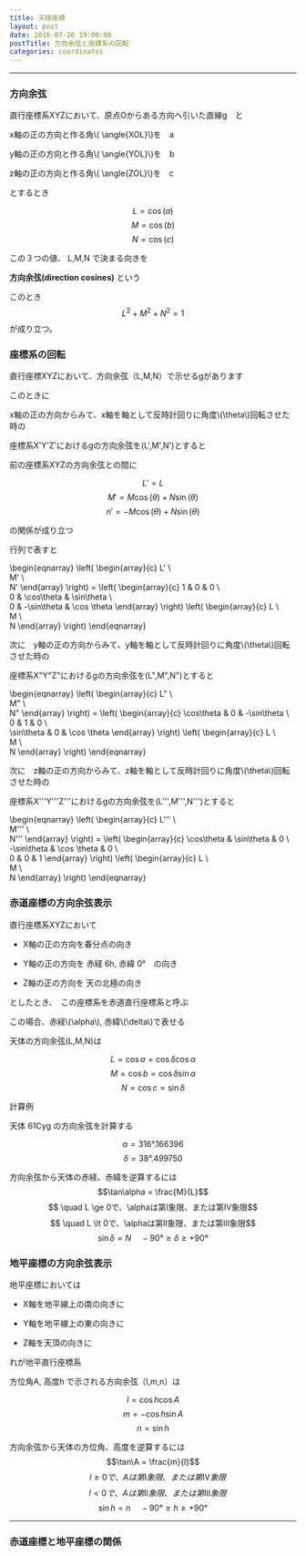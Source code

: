 ```yaml
---
title: 天球座標
layout: post
date: 2016-07-20 19:00:00
postTitle: 方向余弦と座標系の回転
categories: coordinates
---
```


-------

### 方向余弦

<div id="canvas1"></div>

直行座標系XYZにおいて、原点Oからある方向へ引いた直線g　と

x軸の正の方向と作る角\\( \angle{XOL}\\)を　a

y軸の正の方向と作る角\\( \angle{YOL}\\)を　b

z軸の正の方向と作る角\\( \angle{ZOL}\\)を　c 

とするとき

$$L= \cos(a) $$
$$M= \cos(b)$$
$$N= \cos(c)$$

この３つの値、 L,M,N で決まる向きを

__方向余弦(direction cosines)__ という

このとき
$$L^2+M^2+N^2 = 1$$
が成り立つ。

### 座標系の回転

直行座標XYZにおいて、方向余弦（L,M,N）で示せるgがあります

このときに　

x軸の正の方向からみて、x軸を軸として反時計回りに角度\\(\theta\\)回転させた時の

座標系X'Y'Z'におけるgの方向余弦を(L',M',N')とすると

前の座標系XYZの方向余弦との間に

$$L'=L$$
$$M'=M\cos(\theta) + N\sin(\theta)$$
$$n'=-M\cos(\theta) + N\sin(\theta)$$

の関係が成り立つ

行列で表すと

\begin{eqnarray}
   \left(
     \begin{array}{c}
       L' \\\
       M' \\\
       N'
     \end{array}
   \right)
 = \left(
     \begin{array}{c}
       1 & 0 & 0 \\\
       0 & \cos\theta & \sin\theta \\\
       0 & -\sin\theta & \cos \theta
     \end{array}
   \right)
   \left(
     \begin{array}{c}
       L \\\
       M \\\
       N
     \end{array}
   \right)
\end{eqnarray}

次に　y軸の正の方向からみて、y軸を軸として反時計回りに角度\\(\theta\\)回転させた時の

座標系X"Y"Z"におけるgの方向余弦を(L",M",N")とすると

\begin{eqnarray}
   \left(
     \begin{array}{c}
       L" \\\
       M" \\\
       N"
     \end{array}
   \right)
 = \left(
     \begin{array}{c} 
       \cos\theta & 0 & -\sin\theta \\\
       0 & 1 & 0 \\\
       \sin\theta & 0 & \cos \theta
     \end{array}
   \right)
   \left(
     \begin{array}{c}
       L \\\
       M \\\
       N
     \end{array}
   \right)
\end{eqnarray}

次に　z軸の正の方向からみて、z軸を軸として反時計回りに角度\\(\theta\\)回転させた時の

座標系X'''Y'''Z'''におけるgの方向余弦を(L''',M''',N''')とすると

\begin{eqnarray}
   \left(
     \begin{array}{c}
       L''' \\\
       M''' \\\
       N'''
     \end{array}
   \right)
 = \left(
     \begin{array}{c} 
       \cos\theta &  \sin\theta & 0 \\\
       -\sin\theta &  \cos \theta & 0 \\\
       0 & 0 & 1 
     \end{array}
   \right)
   \left(
     \begin{array}{c}
       L \\\
       M \\\
       N
     \end{array}
   \right)
\end{eqnarray}

### 赤道座標の方向余弦表示

<div id="canvas2"></div>

直行座標系XYZにおいて

+ X軸の正の方向を春分点の向き

+ Y軸の正の方向を 赤経 6h, 赤緯 0°　の向き

+ Z軸の正の方向を 天の北極の向き

としたとき、　この座標系を赤道直行座標系と呼ぶ

この場合、赤経\\(\alpha\\), 赤緯\\(\delta\\)で表せる

天体の方向余弦(L,M,N)は

$$L=\cos{a}=\cos \delta \cos \alpha$$
$$M=\cos{b}=\cos \delta \sin \alpha$$
$$N=\cos{c}=\sin \delta $$

<label class="label label-info">計算例</label>

天体 61Cyg の方向余弦を計算する

$$\alpha=316°.166396$$
$$\delta=38°.499750$$

<div id="L"></div>
<div id="M"></div>
<div id="N"></div>

方向余弦から天体の赤経、赤緯を逆算するには
$$\tan\alpha = \frac{M}{L}$$
$$ \quad L \ge 0で、\alphaは第Ⅰ象限、または第Ⅳ象限$$
$$ \quad L \lt 0で、\alphaは第Ⅱ象限、または第Ⅲ象限$$
$$\sin \delta=N \quad -90°　\ge \delta \ge +90°　$$

### 地平座標の方向余弦表示

<div id="canvas3"></div>

地平座標においては

+ X軸を地平線上の南の向きに

+ Y軸を地平線上の東の向きに

+ Z軸を天頂の向きに

れが地平直行座標系

方位角A, 高度h で示される方向余弦（l,m,n）は

$$l = \cos h \cos A$$
$$m = -\cos h \sin A$$
$$n = \sin h$$

方向余弦から天体の方位角、高度を逆算するには
$$\tan\A = \frac{m}{l}$$
$$ \quad l \ge 0で、Aは第Ⅰ象限、または第Ⅳ象限$$
$$ \quad l \lt 0で、Aは第Ⅱ象限、または第Ⅲ象限$$
$$\sin h=n \quad -90°　\ge h \ge +90°　$$

-----

### 赤道座標と地平座標の関係

<div id="canvas4"></div>





<script src="//code.jquery.com/jquery-1.11.3.js"></script>
<script src="{{site.url}}/js/three.js"></script>
<script src="{{site.url}}/js/celestial-calc.js"></script>
<script src="https://dl.dropboxusercontent.com/u/3587259/Code/Threejs/OrbitControls.js"></script>
<script type="text/javascript" src="http://cdn.mathjax.org/mathjax/latest/MathJax.js?config=TeX-AMS-MML_SVG"></script>
<script src="https://cdn.rawgit.com/google/code-prettify/master/loader/run_prettify.js?skin=sons-of-obsidian"></script>
<script type="text/javascript">
var $window = $(window)
  // make code pretty
  $('pre').addClass('prettyprint');
  $('pre').css({"background":"#111",
                 "font-size":"1.05em",
                    "border":"0px"}
                );
  $('code').css({"font-size":"1.05em","color":"#f00"});
  $('canvas').css({"background":"#fff"});

var height = 500,
    width  = 700;
var pi2 = Math.PI * 2;
var pi = Math.PI;
var aDegree = Math.PI / 180;
var decStep = Math.PI / 18;

function Point(x,y,z){
  this.x = x;
  this.y = y;
  this.z = z;
};
  // variables
  var sphereRadius = 200,
      earthRadius = 4;

  // point material
  var pointMaterial = new THREE.MeshLambertMaterial( {
    color: 0xffffff
  } );

  // oxyz座標
  var xyz = [];
  xyz.push(new Point(0,0,0));
  xyz.push(new Point(sphereRadius,0,0));
  xyz.push(new Point(0,sphereRadius,0));
  xyz.push(new Point(0,0,sphereRadius));

  // 東西南北
  var news = [];
  news.push(new Point(sphereRadius,0,0));
  news.push(new Point(0,sphereRadius,0));
  news.push(new Point(-sphereRadius,0,0));
  news.push(new Point(0,-sphereRadius,0));

// 
var proc1 = function(){

  // シーン追加
  var scene = new THREE.Scene();
    // カメラを追加
  var camera = new THREE.OrthographicCamera(  width / - 2, width / 2, height / 2, height / - 2, 1, 10000 );
  camera.position.y = -1000;

  // ライト追加
  var ambLight = new THREE.AmbientLight(0xffff00, 1.0);
  scene.add(ambLight);



  // point material
  var pointMaterial = new THREE.MeshLambertMaterial( {
    color: 0xffffff
  } );

  
  // renderer 追加
  var renderer = new THREE.WebGLRenderer();
  renderer.setSize( width, height );
  document.getElementById("canvas1").appendChild( renderer.domElement );
  // control追加
  controls = new THREE.OrbitControls(camera, renderer.domElement);
  
  // オブジェクト追加
  var group = new THREE.Group();
  
  // Celestial Sphere
  var sphereGeo = new THREE.SphereGeometry( sphereRadius, 32, 32 );
  var sphereMat = new THREE.MeshLambertMaterial( {
    color: 0xffff00,
    transparent: true,
    opacity: 0.3
  } );
  // celestial sphere
  var sphere = new THREE.Mesh( sphereGeo, sphereMat );
  group.add( sphere );

  // 座標xyz  
  var points = [];
  for (var i = 0; i < xyz.length; i++) {

    points[i] = new THREE.SphereGeometry( 4, 32, 32 );
    var x = xyz[i].x;
    var y = xyz[i].y;
    var z = xyz[i].z;
 
    var pointMesh = new THREE.Mesh( points[i], pointMaterial );
    pointMesh.position.set(x, y, z) ; 
    group.add(pointMesh);

  };

  // 天体点
  var gamma = new THREE.SphereGeometry( 4, 32, 32 );
  var pointMesh = new THREE.Mesh( gamma, pointMaterial );

  var alpha = aDegree * 30;
  var delta = aDegree * 45;

  var x = sphereRadius;
  var y = 0;
  var z = 0;

  // z軸の周りを反時計回りで回す
  var x1 = x*Math.cos(delta) + y*Math.sin(delta);
  var y1 = x*Math.sin(delta) + y*Math.cos(delta);  
  var z1 = 0;

  // y軸の周りを反時計回りで回す
  var x2 = x1*Math.cos(alpha) + z1*Math.sin(alpha);
  var y2 = y1;  
  var z2 = x1*Math.sin(alpha) + z1*Math.cos(alpha);

  pointMesh.position.set(x2, y2, z2);
  
  group.add(pointMesh);

  // ********* 天の赤道 ***********
  material = new THREE.MeshLambertMaterial( {
    color: 0xffffff
  } );

  var horison = new THREE.Geometry();
    
  var theta = 0;
  var r = sphereRadius * Math.cos(theta);
  var y = sphereRadius * Math.sin(theta); 

  for (var j=0; j<=pi2; j+=aDegree){
      var x = r*Math.cos(j);
      var z = r*Math.sin(j);

      horison.vertices.push(
        new THREE.Vector3( x, y, z )
      );
  };
  var horisonLine = new THREE.Line( horison, material );
  group.add( horisonLine );

  // ********* 天体線 ***********
  material = new THREE.MeshLambertMaterial( {
    color: 0xffffff
  } );

  var body = new THREE.Geometry();
    
  var alpha = aDegree * 30;
  var x = sphereRadius;
  var y = 0;
  var z = 0;

  for (var delta=0; delta<=pi2/4; delta+=aDegree){
      // z軸の周りを反時計回りで回す
      var x1 = x*Math.cos(delta) + y*Math.sin(delta);
      var y1 = x*Math.sin(delta) + y*Math.cos(delta);  
      var z1 = 0;

      // y軸の周りを反時計回りで回す
      var x3 = x1*Math.cos(alpha) + z1*Math.sin(alpha);
      var y3 = y1;  
      var z3 = x1*Math.sin(alpha) + z1*Math.cos(alpha);

      body.vertices.push(
        new THREE.Vector3( x3, y3, z3 )
      );
  };
  var bodyLine = new THREE.Line( body, material );
  group.add( bodyLine );

  // XYZ線
  var lines = [];
  material = new THREE.MeshLambertMaterial( {
      color: 0xffffff
  } );

  for (var i = 0; i < xyz.length; i++) {
    
    lines[i] = new THREE.Geometry();
    var x = 1.3*xyz[i].x;
    var y = 1.3*xyz[i].y;
    var z = 1.3*xyz[i].z;
    lines[i].vertices.push(new THREE.Vector3( 0, 0, 0 ));
    lines[i].vertices.push(new THREE.Vector3( x, y, z ));
    var line = new THREE.Line( lines[i], material );
    group.add( line );

  };
 
  // g線
  var gLine = new THREE.Geometry();
    var x = 1.5*x2;
    var y = 1.5*y2;
    var z = 1.5*z2;
    gLine.vertices.push(new THREE.Vector3( 0, 0, 0 ));
    gLine.vertices.push(new THREE.Vector3( x, y, z ));
    var line = new THREE.Line( gLine, material );
  group.add( line );

  // 文字
  var loader = new THREE.FontLoader();
  var font;
  loader.load( '{{site.url}}/fonts/helvetiker_regular.typeface.json',   
    function ( response ) {
      font = response;
      
      material = new THREE.MeshPhongMaterial( { color: 0xffffff } );
      // direction
      for (var i = 0; i < xyz.length; i++) {
        
        var text = (i==0)?"O":(i==1)?"Y":(i==2)?"Z":"X";
        var textGeo = new THREE.TextGeometry( text, {
          font: font,
          size: 15,
          height: 5
        });    
        var textMesh1 = new THREE.Mesh( textGeo, material );

        textMesh1.position.x = 1.1*xyz[i].x; 
        textMesh1.position.y = 1.1*xyz[i].y;
        textMesh1.position.z = 1.1*xyz[i].z;
 
        //textMesh1.rotation.y = (i-1) * pi2 / 4 ;
        group.add(textMesh1);
      };

     
     //原点
     var text = "O";
     var textGeo = new THREE.TextGeometry( text, {
          font: font,
          size: 15,
          height: 5
      }); 
      var textMesh4 = new THREE.Mesh( textGeo, material );   

      textMesh4.position.set(0,0,0); 
 
      textMesh4.rotation.y =  pi2/3 - pi2/4;
      group.add(textMesh4);

    
     //天体
     var text = "R(L,M,N)";
     var textGeo = new THREE.TextGeometry( text, {
          font: font,
          size: 15,
          height: 5
      }); 
      var textMesh5 = new THREE.Mesh( textGeo, material );   

      textMesh5.position.set(x2+15,y2+15,z2); 
 
      textMesh5.rotation.y =  aDegree*35;
      group.add(textMesh5);

     //g線
     var text = "g";
     var textGeo = new THREE.TextGeometry( text, {
          font: font,
          size: 15,
          height: 5
      }); 
      var textMesh5 = new THREE.Mesh( textGeo, material );   

      textMesh5.position.set(1.5*x2+15,1.5*y2+15,1.5*z2); 
 
      textMesh5.rotation.y =  aDegree*35;
      group.add(textMesh5);
        
  });

  group.rotation.x = aDegree*110;
  group.rotation.y = -aDegree*45;
  
  scene.add( group );
  
  function render() {
    requestAnimationFrame( render );

    renderer.render( scene, camera );

    controls.update();
  }

  render();
} 

var proc2 = function(){
  // シーン追加
  var scene = new THREE.Scene();
  // カメラを追加
  var camera = new THREE.OrthographicCamera(  width / - 2, width / 2, height / 2, height / - 2, 1, 10000 );
  camera.position.y = -1000;

  // ライト追加
  var ambLight = new THREE.AmbientLight(0xffff00, 1.0);
  scene.add(ambLight);

   // renderer 追加
  var renderer = new THREE.WebGLRenderer();
  renderer.setSize( width, height );
  document.getElementById("canvas2").appendChild( renderer.domElement );
  // control追加
  controls = new THREE.OrbitControls(camera, renderer.domElement);
  
  // グループ追加
  var group = new THREE.Group();
 
   // ** Celestial Sphere ******
  var sphereGeo = new THREE.SphereGeometry( sphereRadius, 32, 32 );
  var sphereMat = new THREE.MeshLambertMaterial( {
    color: 0xffff00,
    transparent: true,
    opacity: 0.3
  } );
  // celestial sphere
  var sphere = new THREE.Mesh( sphereGeo, sphereMat );
  group.add( sphere );

  /* *** Lines  ***** */

  // ********* 天の赤道 ***********
  material = new THREE.MeshLambertMaterial( {
    color: 0xff0000
  } );

  var horison = new THREE.Geometry();
    
  var theta = 0;
  var r = sphereRadius * Math.cos(theta);
  var z = sphereRadius * Math.sin(theta); 

  for (var j=0; j<=pi2; j+=aDegree){
      var x = r*Math.cos(j);
      var y = r*Math.sin(j);

      horison.vertices.push(
        new THREE.Vector3( x, y, z )
      );
  };
  var horisonLine = new THREE.Line( horison, material );
  group.add( horisonLine );
 
  // ********* 赤経角度線 ***********
  material = new THREE.MeshLambertMaterial( {
    color: 0x00ff00
  } );

  var horison = new THREE.Geometry();
    
  var theta = 0;
  var r = ( sphereRadius + 50) * Math.cos(theta);
  var z = ( sphereRadius + 50) * Math.sin(theta); 

  for (var j=0; j<=aDegree*60; j+=aDegree){
      var x = r*Math.cos(j);
      var y = r*Math.sin(j);

      horison.vertices.push(
        new THREE.Vector3( x, y, z )
      );
  };
  var horisonLine = new THREE.Line( horison, material );
  group.add( horisonLine );
 
  // XYZ線 **************
  var lines = [];
  material = new THREE.MeshLambertMaterial( {
      color: 0xffffff
  } );

  for (var i = 1; i < xyz.length; i++) {
    
    lines[i] = new THREE.Geometry();
    var x = 1.3*xyz[i].x;
    var y = 1.3*xyz[i].y;
    var z = 1.3*xyz[i].z;
    lines[i].vertices.push(new THREE.Vector3( 0, 0, 0 ));
    lines[i].vertices.push(new THREE.Vector3( x, y, z ));
    var line = new THREE.Line( lines[i], material );
    group.add( line );

  };
  
  // ********* 天体線 ***********
  material = new THREE.MeshLambertMaterial( {
    color: 0xffffff
  } );

  var body = new THREE.Geometry();
    
  var alpha = aDegree * 30;
  var x = 0;
  var y = sphereRadius;
  var z = 0;

  for (var delta=0; delta<=pi2/4; delta+=aDegree){
      // x軸の周りを反時計回りで回す
      var x1 = 0;
      var y1 = y*Math.cos(delta) + z*Math.sin(delta);
      var z1 = y*Math.sin(delta) + z*Math.cos(delta);  

      // z軸の周りを反時計回りで回す
      var x3 = x1*Math.cos(alpha) + y1*Math.sin(alpha);
      var y3 = x1*Math.sin(alpha) + y1*Math.cos(alpha);
      var z3 = z1;  

      body.vertices.push(
        new THREE.Vector3( x3, y3, z3 )
      );
  };
  
  var bodyLine = new THREE.Line( body, material );
  group.add( bodyLine );

  // 赤緯デルタ角度線
  deltaMat = new THREE.MeshLambertMaterial( {
    color: 0x00ff00
  } );
  var deltaLine = new THREE.Geometry();
    
  var alpha = aDegree * 30;
  var x = 0;
  var y = sphereRadius + 50;
  var z = 0;

  for (var delta=0; delta<=aDegree*45; delta+=aDegree){
      // x軸の周りを反時計回りで回す
      var x1 = 0;
      var y1 = y*Math.cos(delta) + z*Math.sin(delta);
      var z1 = y*Math.sin(delta) + z*Math.cos(delta);  

      // z軸の周りを反時計回りで回す
      var x3 = x1*Math.cos(alpha) + y1*Math.sin(alpha);
      var y3 = x1*Math.sin(alpha) + y1*Math.cos(alpha);
      var z3 = z1;  

      deltaLine.vertices.push(
        new THREE.Vector3( x3, y3, z3 )
      );
  };
  var deltaLine = new THREE.Line( deltaLine, deltaMat );
  group.add( deltaLine );


  /* **** Points **** */

  // 座標xyz  
  var points = [];
  for (var i = 0; i < xyz.length; i++) {

    points[i] = new THREE.SphereGeometry( 4, 32, 32 );
    var x = xyz[i].x;
    var y = xyz[i].y;
    var z = xyz[i].z;
 
    var pointMesh = new THREE.Mesh( points[i], pointMaterial );
    pointMesh.position.set(x, y, z) ; 
    group.add(pointMesh);

  };

    // 天体点
  var gamma = new THREE.SphereGeometry( 4, 32, 32 );
  var pointMesh = new THREE.Mesh( gamma, pointMaterial );

  var alpha = aDegree * 30;
  var delta = aDegree * 45;

  var x = 0;
  var y = sphereRadius;
  var z = 0;

  // x軸の周りを反時計回りで回す
  var x1 = 0;
  var y1 = y*Math.cos(delta) + z*Math.sin(delta);
  var z1 = y*Math.sin(delta) + z*Math.cos(delta);  

  // z軸の周りを反時計回りで回す
  var x2 = x1*Math.cos(alpha) + y1*Math.sin(alpha);
  var y2 = x1*Math.sin(alpha) + y1*Math.cos(alpha);
  var z2 = z1;  

  pointMesh.position.set(x2, y2, z2);
  
  group.add(pointMesh);

  // 天体と天頂を通る大円と赤道の交点
  var point = new THREE.SphereGeometry( 4, 32, 32 );
  var pointMesh = new THREE.Mesh( point, pointMaterial );

  var alpha = aDegree * 30;

  var x = 0;
  var y = sphereRadius;
  var z = 0;

  // z軸の周りを反時計回りで回す
  var x3 = x*Math.cos(alpha) + y*Math.sin(alpha);
  var y3 = x*Math.sin(alpha) + y*Math.cos(alpha);
  var z3 = z;  

  pointMesh.position.set(x3, y3, z3);
  
  group.add(pointMesh);

  // 原点-交点
  var gLine = new THREE.Geometry();
    var x = 1.5*x3;
    var y = 1.5*y3;
    var z = 1.5*z3;
    gLine.vertices.push(new THREE.Vector3( 0, 0, 0 ));
    gLine.vertices.push(new THREE.Vector3( x, y, z ));
    var line = new THREE.Line( gLine, material );
  group.add( line );

  // g線
  var gLine = new THREE.Geometry();
    var x = 1.5*x2;
    var y = 1.5*y2;
    var z = 1.5*z2;
    gLine.vertices.push(new THREE.Vector3( 0, 0, 0 ));
    gLine.vertices.push(new THREE.Vector3( x, y, z ));
    var line = new THREE.Line( gLine, material );
  group.add( line );

  // **** 文字 *****
  var loader = new THREE.FontLoader();
  var font;
  loader.load( '{{site.url}}/fonts/helvetiker_regular.typeface.json',   
    function ( response ) {
      font = response;
      
      material = new THREE.MeshPhongMaterial( { color: 0xffffff } );
      // direction
      for (var i = 0; i < xyz.length; i++) {
        
        var text = (i==0)?"O":(i==1)?"X":(i==2)?"Y":"Z";
        var textGeo = new THREE.TextGeometry( text, {
          font: font,
          size: 15,
          height: 5
        });    
        var textMesh1 = new THREE.Mesh( textGeo, material );

        textMesh1.position.x = 1.3*xyz[i].x; 
        textMesh1.position.y = 1.3*xyz[i].y;
        textMesh1.position.z = 1.3*xyz[i].z;

        textMesh1.rotation.x = pi2 / 4 ;
        if ( i== 0) {
          textMesh1.rotation.y = -aDegree*60;
        } else {
          textMesh1.rotation.y = -aDegree*(60+30*(3*i-2));
        }
        
        group.add(textMesh1);
      };
      // 春分点、y軸
      for (var i = 1; i < 3; i++) {
        
        var text = (i==1)?"equinox":"6h";
        var textGeo = new THREE.TextGeometry( text, {
          font: font,
          size: 15,
          height: 5
        });    
        var textMesh1 = new THREE.Mesh( textGeo, material );

        textMesh1.position.x = 1.1*xyz[i].x; 
        textMesh1.position.y = 1.1*xyz[i].y;
        textMesh1.position.z = 1.1*xyz[i].z+20;

        textMesh1.rotation.x = pi2 / 4 ;
        if ( i== 0) {
          textMesh1.rotation.y = -aDegree*60;
        } else {
          textMesh1.rotation.y = aDegree*(60+30*(3*i-2));
        }
        
        group.add(textMesh1);
      };

     // 天の北極
     var text = "P";
     var textGeo = new THREE.TextGeometry( text, {
          font: font,
          size: 15,
          height: 5
      });    
      var textMesh1 = new THREE.Mesh( textGeo, material );

      textMesh1.position.x = 1.1*xyz[3].x; 
      textMesh1.position.y = 1.1*xyz[3].y;
      textMesh1.position.z = 1.1*xyz[3].z;

      textMesh1.rotation.x = pi2 / 4 ;
      textMesh1.rotation.y = -aDegree*(60+30*(3*3-2));
        
      group.add(textMesh1);
 
     //天体
     var text = "R(L,M,N)";
     var textGeo = new THREE.TextGeometry( text, {
          font: font,
          size: 15,
          height: 5
      }); 
      var textMesh5 = new THREE.Mesh( textGeo, material );   

      textMesh5.position.set(x2+15,y2+15,z2); 
 
      textMesh5.rotation.x =  aDegree*90;
      textMesh5.rotation.y =  aDegree*120;
      group.add(textMesh5);

     //g線
     var text = "g";
     var textGeo = new THREE.TextGeometry( text, {
          font: font,
          size: 15,
          height: 5
      }); 
      var textMesh5 = new THREE.Mesh( textGeo, material );   

      textMesh5.position.set(1.5*x2+15,1.5*y2+15,1.5*z2); 

      textMesh5.rotation.x =  aDegree*90;
      textMesh5.rotation.y =  aDegree*120;
 
      group.add(textMesh5);

     //alpha
     var text = "α";
     var textGeo = new THREE.TextGeometry( text, {
          font: font,
          size: 15,
          height: 5
      }); 
      var textMesh5 = new THREE.Mesh( textGeo, material );   

      var x = (sphereRadius + 55)*Math.cos(aDegree*30);
      var y = (sphereRadius + 55)*Math.sin(aDegree*30);
      textMesh5.position.set(x,y,-20); 

      textMesh5.rotation.x =  aDegree*90;
      textMesh5.rotation.y =  aDegree*120;
 
      group.add(textMesh5);

     //delta
     var text = "δ";
     var textGeo = new THREE.TextGeometry( text, {
          font: font,
          size: 15,
          height: 5
      }); 
      var textMesh5 = new THREE.Mesh( textGeo, material );   

      var alpha = aDegree * 30;
      var delta = aDegree * 20; 

      var x = 0;
      var y = sphereRadius + 50;
      var z = 0;

      // x軸の周りを反時計回りで回す
      var x1 = 0;
      var y1 = y*Math.cos(delta) + z*Math.sin(delta);
      var z1 = y*Math.sin(delta) + z*Math.cos(delta);  

      // z軸の周りを反時計回りで回す
      var x3 = x1*Math.cos(alpha) + y1*Math.sin(alpha);
      var y3 = x1*Math.sin(alpha) + y1*Math.cos(alpha);
      var z3 = z1;  
     
     　textMesh5.position.set(x3,y3,z3); 

      textMesh5.rotation.x =  aDegree*90;
      textMesh5.rotation.y =  aDegree*120;
 
      group.add(textMesh5);
        
  });


  group.rotation.z = -aDegree*120;
  group.rotation.x = aDegree*10;

  scene.add( group );
  
  function render() {
    requestAnimationFrame( render );

    renderer.render( scene, camera );

    controls.update();
  }

  render();
}

var proc3 = function(){
  // シーン追加
  var scene = new THREE.Scene();
  // カメラを追加
  var camera = new THREE.OrthographicCamera(  width / - 2, width / 2, height / 2, height / - 2, 1, 10000 );
  camera.position.y = -1000;

  // ライト追加
  var ambLight = new THREE.AmbientLight(0xffff00, 1.0);
  scene.add(ambLight);

   // renderer 追加
  var renderer = new THREE.WebGLRenderer();
  renderer.setSize( width, height );
  document.getElementById("canvas3").appendChild( renderer.domElement );
  // control追加
  controls = new THREE.OrbitControls(camera, renderer.domElement);
  
  // グループ追加
  var group = new THREE.Group();
 
   // ** Celestial Sphere ******
  var sphereGeo = new THREE.SphereGeometry( sphereRadius, 32, 32 );
  var sphereMat = new THREE.MeshLambertMaterial( {
    color: 0xffff00,
    transparent: true,
    opacity: 0.3
  } );
  // celestial sphere
  var sphere = new THREE.Mesh( sphereGeo, sphereMat );
  group.add( sphere );

  /* *** Lines  ***** */

  // ********* 天の赤道 ***********
  material = new THREE.MeshLambertMaterial( {
    color: 0xff0000
  } );

  var horison = new THREE.Geometry();
    
  var theta = 0;
  var r = sphereRadius * Math.cos(theta);
  var z = sphereRadius * Math.sin(theta); 

  for (var j=0; j<=pi2; j+=aDegree){
      var x = r*Math.cos(j);
      var y = r*Math.sin(j);

      horison.vertices.push(
        new THREE.Vector3( x, y, z )
      );
  };
  var horisonLine = new THREE.Line( horison, material );
  group.add( horisonLine );
 
  // ********* 経度度線 ***********
  material = new THREE.MeshLambertMaterial( {
    color: 0x00ff00
  } );

  var horison = new THREE.Geometry();
    
  var theta = 0;
  var r = sphereRadius/2;
  var z = r * Math.sin(theta); 

  for (var j=60*aDegree; j<=aDegree*360; j+=aDegree){
      var x = r*Math.cos(j);
      var y = r*Math.sin(j);

      horison.vertices.push(
        new THREE.Vector3( x, y, z )
      );
  };
  var horisonLine = new THREE.Line( horison, material );
  group.add( horisonLine );
 
  // XYZ線 **************
  var lines = [];
  material = new THREE.MeshLambertMaterial( {
      color: 0xffffff
  } );

  for (var i = 1; i < xyz.length; i++) {
    
    lines[i] = new THREE.Geometry();
    var x = 1.3*xyz[i].x;
    var y = 1.3*xyz[i].y;
    var z = 1.3*xyz[i].z;
    lines[i].vertices.push(new THREE.Vector3( 0, 0, 0 ));
    lines[i].vertices.push(new THREE.Vector3( x, y, z ));
    var line = new THREE.Line( lines[i], material );
    group.add( line );

  };
  // 東西南北線 **************
  var lines = [];
  material = new THREE.MeshLambertMaterial( {
      color: 0xffffff
  } );

  for (var i = 1; i < news.length; i++) {
    
    lines[i] = new THREE.Geometry();
    var x = news[i].x;
    var y = news[i].y;
    var z = news[i].z;
    lines[i].vertices.push(new THREE.Vector3( 0, 0, 0 ));
    lines[i].vertices.push(new THREE.Vector3( x, y, z ));
    var line = new THREE.Line( lines[i], material );
    group.add( line );

  };
  
  // ********* 天体線 ***********
  material = new THREE.MeshLambertMaterial( {
    color: 0xffffff
  } );

  var body = new THREE.Geometry();
    
  var alpha = aDegree * 30;
  var x = 0;
  var y = sphereRadius;
  var z = 0;

  for (var delta=0; delta<=pi2/4; delta+=aDegree){
      // x軸の周りを反時計回りで回す
      var x1 = 0;
      var y1 = y*Math.cos(delta) + z*Math.sin(delta);
      var z1 = y*Math.sin(delta) + z*Math.cos(delta);  

      // z軸の周りを反時計回りで回す
      var x3 = x1*Math.cos(alpha) + y1*Math.sin(alpha);
      var y3 = x1*Math.sin(alpha) + y1*Math.cos(alpha);
      var z3 = z1;  

      body.vertices.push(
        new THREE.Vector3( x3, y3, z3 )
      );
  };
  
  var bodyLine = new THREE.Line( body, material );
  group.add( bodyLine );

  // 高度線
  deltaMat = new THREE.MeshLambertMaterial( {
    color: 0x00ff00
  } );
  var deltaLine = new THREE.Geometry();
    
  var alpha = aDegree * 30;
  var x = 0;
  var y = sphereRadius + 50;
  var z = 0;

  for (var delta=0; delta<=aDegree*45; delta+=aDegree){
      // x軸の周りを反時計回りで回す
      var x1 = 0;
      var y1 = y*Math.cos(delta) + z*Math.sin(delta);
      var z1 = y*Math.sin(delta) + z*Math.cos(delta);  

      // z軸の周りを反時計回りで回す
      var x3 = x1*Math.cos(alpha) + y1*Math.sin(alpha);
      var y3 = x1*Math.sin(alpha) + y1*Math.cos(alpha);
      var z3 = z1;  

      deltaLine.vertices.push(
        new THREE.Vector3( x3, y3, z3 )
      );
  };
  var deltaLine = new THREE.Line( deltaLine, deltaMat );
  group.add( deltaLine );


  /* **** Points **** */

  // 座標xyz  
  var points = [];
  for (var i = 0; i < xyz.length; i++) {

    points[i] = new THREE.SphereGeometry( 4, 32, 32 );
    var x = xyz[i].x;
    var y = xyz[i].y;
    var z = xyz[i].z;
 
    var pointMesh = new THREE.Mesh( points[i], pointMaterial );
    pointMesh.position.set(x, y, z) ; 
    group.add(pointMesh);

  };

  // 東西南北  
  var points = [];
  for (var i = 0; i < news.length; i++) {

    points[i] = new THREE.SphereGeometry( 4, 32, 32 );
    var x = news[i].x;
    var y = news[i].y;
    var z = news[i].z;
 
    var pointMesh = new THREE.Mesh( points[i], pointMaterial );
    pointMesh.position.set(x, y, z) ; 
    group.add(pointMesh);

  };

    // 天体点
  var gamma = new THREE.SphereGeometry( 4, 32, 32 );
  var pointMesh = new THREE.Mesh( gamma, pointMaterial );

  var alpha = aDegree * 30;
  var delta = aDegree * 45;

  var x = 0;
  var y = sphereRadius;
  var z = 0;

  // x軸の周りを反時計回りで回す
  var x1 = 0;
  var y1 = y*Math.cos(delta) + z*Math.sin(delta);
  var z1 = y*Math.sin(delta) + z*Math.cos(delta);  

  // z軸の周りを反時計回りで回す
  var x2 = x1*Math.cos(alpha) + y1*Math.sin(alpha);
  var y2 = x1*Math.sin(alpha) + y1*Math.cos(alpha);
  var z2 = z1;  

  pointMesh.position.set(x2, y2, z2);
  
  group.add(pointMesh);

  // 天体と天頂を通る大円と赤道の交点
  var point = new THREE.SphereGeometry( 4, 32, 32 );
  var pointMesh = new THREE.Mesh( point, pointMaterial );

  var alpha = aDegree * 30;

  var x = 0;
  var y = sphereRadius;
  var z = 0;

  // z軸の周りを反時計回りで回す
  var x3 = x*Math.cos(alpha) + y*Math.sin(alpha);
  var y3 = x*Math.sin(alpha) + y*Math.cos(alpha);
  var z3 = z;  

  pointMesh.position.set(x3, y3, z3);
  
  group.add(pointMesh);

  // 原点-交点
  var gLine = new THREE.Geometry();
    var x = 1.5*x3;
    var y = 1.5*y3;
    var z = 1.5*z3;
    gLine.vertices.push(new THREE.Vector3( 0, 0, 0 ));
    gLine.vertices.push(new THREE.Vector3( x, y, z ));
    var line = new THREE.Line( gLine, material );
  group.add( line );

  // g線
  var gLine = new THREE.Geometry();
    var x = 1.5*x2;
    var y = 1.5*y2;
    var z = 1.5*z2;
    gLine.vertices.push(new THREE.Vector3( 0, 0, 0 ));
    gLine.vertices.push(new THREE.Vector3( x, y, z ));
    var line = new THREE.Line( gLine, material );
  group.add( line );

  // **** 文字 *****
  var loader = new THREE.FontLoader();
  var font;
  loader.load( '{{site.url}}/fonts/helvetiker_regular.typeface.json',   
    function ( response ) {
      font = response;
      
      material = new THREE.MeshPhongMaterial( { color: 0xffffff } );
      // axis
      for (var i = 0; i < xyz.length; i++) {
        
        var text = (i==0)?"O":(i==1)?"x":(i==2)?"y":"z";
        var textGeo = new THREE.TextGeometry( text, {
          font: font,
          size: 15,
          height: 5
        });    
        var textMesh1 = new THREE.Mesh( textGeo, material );

        textMesh1.position.x = 1.3*xyz[i].x; 
        textMesh1.position.y = 1.3*xyz[i].y;
        textMesh1.position.z = 1.3*xyz[i].z;

        textMesh1.rotation.x = pi2 / 4 ;
        if ( i== 0) {
          textMesh1.rotation.y = -aDegree*60;
        } else {
          textMesh1.rotation.y = -aDegree*(60+30*(3*i-2));
        }
        
        group.add(textMesh1);
      };

      // 東西南北
      for (var i = 0; i < news.length; i++) {
        
        var text = (i==0)?"S":(i==1)?"E":(i==2)?"N":"W";
        var textGeo = new THREE.TextGeometry( text, {
          font: font,
          size: 15,
          height: 5
        });    
        var textMesh1 = new THREE.Mesh( textGeo, material );

        textMesh1.position.x = 1.1*news[i].x; 
        textMesh1.position.y = 1.1*news[i].y;
        textMesh1.position.z = 1.1*news[i].z;

        textMesh1.rotation.x = pi2 / 4 ;
        if ( i== 0) {
          textMesh1.rotation.y = aDegree*90;
        } else if ( i== 2) {
          textMesh1.rotation.y = -aDegree*90;
        } else {
          textMesh1.rotation.y = aDegree*(90+45*(4*i-2));
        }
        
        group.add(textMesh1);
      };


     // 天頂
     var text = "Z";
     var textGeo = new THREE.TextGeometry( text, {
          font: font,
          size: 15,
          height: 5
      });    
      var textMesh1 = new THREE.Mesh( textGeo, material );

      textMesh1.position.x = 1.1*xyz[3].x; 
      textMesh1.position.y = 1.1*xyz[3].y;
      textMesh1.position.z = 1.1*xyz[3].z;

      textMesh1.rotation.x = pi2 / 4 ;
      textMesh1.rotation.y = -aDegree*(60+30*(3*3-2));
        
      group.add(textMesh1);
 
     //天体
     var text = "X(l,m,n)";
     var textGeo = new THREE.TextGeometry( text, {
          font: font,
          size: 15,
          height: 5
      }); 
      var textMesh5 = new THREE.Mesh( textGeo, material );   

      textMesh5.position.set(x2+15,y2+15,z2); 
 
      textMesh5.rotation.x =  aDegree*90;
      textMesh5.rotation.y =  aDegree*120;
      group.add(textMesh5);

     //g線
     var text = "g";
     var textGeo = new THREE.TextGeometry( text, {
          font: font,
          size: 15,
          height: 5
      }); 
      var textMesh5 = new THREE.Mesh( textGeo, material );   

      textMesh5.position.set(1.5*x2+15,1.5*y2+15,1.5*z2); 

      textMesh5.rotation.x =  aDegree*90;
      textMesh5.rotation.y =  aDegree*120;
 
      group.add(textMesh5);

     //alpha
     var text = "A";
     var textGeo = new THREE.TextGeometry( text, {
          font: font,
          size: 15,
          height: 5
      }); 
      var textMesh5 = new THREE.Mesh( textGeo, material );   

      var x = (sphereRadius/2)*Math.cos(aDegree*230);
      var y = (sphereRadius/2)*Math.sin(aDegree*230);
      textMesh5.position.set(x,y,0); 

      textMesh5.rotation.x =  aDegree*90;
      textMesh5.rotation.y =  aDegree*120;
 
      group.add(textMesh5);

     //delta
     var text = "h";
     var textGeo = new THREE.TextGeometry( text, {
          font: font,
          size: 15,
          height: 5
      }); 
      var textMesh5 = new THREE.Mesh( textGeo, material );   

      var alpha = aDegree * 30;
      var delta = aDegree * 20; 

      var x = 0;
      var y = sphereRadius + 50;
      var z = 0;

      // x軸の周りを反時計回りで回す
      var x1 = 0;
      var y1 = y*Math.cos(delta) + z*Math.sin(delta);
      var z1 = y*Math.sin(delta) + z*Math.cos(delta);  

      // z軸の周りを反時計回りで回す
      var x3 = x1*Math.cos(alpha) + y1*Math.sin(alpha);
      var y3 = x1*Math.sin(alpha) + y1*Math.cos(alpha);
      var z3 = z1;  
     
     　textMesh5.position.set(x3,y3,z3); 

      textMesh5.rotation.x =  aDegree*90;
      textMesh5.rotation.y =  aDegree*120;
 
      group.add(textMesh5);
        
  });

  group.rotation.z = -aDegree*120;
  group.rotation.x = aDegree*10;

  scene.add( group );
  
  function render() {
    requestAnimationFrame( render );

    renderer.render( scene, camera );

    controls.update();
  }

  render();
}

/**
   赤道座標と地平座標の関係　**/

var proc4 = function(){
  // シーン追加
  var scene = new THREE.Scene();
  // カメラを追加
  var camera = new THREE.OrthographicCamera(  width / - 2, width / 2, height / 2, height / - 2, 1, 10000 );
  camera.position.y = -1000;

  // ライト追加
  var ambLight = new THREE.AmbientLight(0xffff00, 1.0);
  scene.add(ambLight);

   // renderer 追加
  var renderer = new THREE.WebGLRenderer();
  renderer.setSize( width, height );
  document.getElementById("canvas4").appendChild( renderer.domElement );
  // control追加
  controls = new THREE.OrbitControls(camera, renderer.domElement);
  
  // グループ追加
  var group = new THREE.Group();
 
   // ** Celestial Sphere ******
  var sphereGeo = new THREE.SphereGeometry( sphereRadius, 32, 32 );
  var sphereMat = new THREE.MeshLambertMaterial( {
    color: 0xffff00,
    transparent: true,
    opacity: 0.3
  } );
  // celestial sphere
  var sphere = new THREE.Mesh( sphereGeo, sphereMat );
  group.add( sphere );

  /* *** Lines  ***** */

  // ********* 地平線 ***********
  material = new THREE.MeshLambertMaterial( {
    color: 0x00ff00
  } );

  var horison = new THREE.Geometry();
    
  var theta = 0;
  var r = sphereRadius * Math.cos(theta);
  var z = sphereRadius * Math.sin(theta); 

  for (var j=0; j<=pi2; j+=aDegree){
      var x = r*Math.cos(j);
      var y = r*Math.sin(j);

      horison.vertices.push(
        new THREE.Vector3( x, y, z )
      );
  };
  var horisonLine = new THREE.Line( horison, material );
  group.add( horisonLine );

  // ********* 天の赤道 ***********
  material = new THREE.MeshLambertMaterial( {
    color: 0xff0000
  } );

  var equator = new THREE.Geometry();
    
  var theta = aDegree*35;
  var r = sphereRadius;

  for (var j=0; j<=pi2; j+=aDegree){
      var x = r*Math.cos(j);
      var y = r*Math.sin(j);
      var z = 0;//r*Math.sin(j);

      var x_e = x;
      var y_e = y * Math.cos(theta) + z * Math.sin(theta);;
      var z_e = y * Math.sin(theta) + z * Math.cos(theta);
      equator.vertices.push(
        new THREE.Vector3( x_e, y_e, z_e )
      );
  };
  var equatorLine = new THREE.Line( equator, material );
  group.add( equatorLine );
 
  // ********* 経度度線 ***********
  material = new THREE.MeshLambertMaterial( {
    color: 0x00ff00
  } );

  var horison = new THREE.Geometry();
    
  var theta = 0;
  var r = sphereRadius/2;
  var z = r * Math.sin(theta); 

  for (var j=60*aDegree; j<=aDegree*360; j+=aDegree){
      var x = r*Math.cos(j);
      var y = r*Math.sin(j);

      horison.vertices.push(
        new THREE.Vector3( x, y, z )
      );
  };
  var horisonLine = new THREE.Line( horison, material );
//  group.add( horisonLine );
 
  // XYZ線 **************
  var lines = [];
  material = new THREE.MeshLambertMaterial( {
      color: 0xffffff
  } );

  for (var i = 1; i < xyz.length; i++) {
    
    lines[i] = new THREE.Geometry();
    var x = 1.3*xyz[i].x;
    var y = 1.3*xyz[i].y;
    var z = 1.3*xyz[i].z;
    lines[i].vertices.push(new THREE.Vector3( 0, 0, 0 ));
    lines[i].vertices.push(new THREE.Vector3( x, y, z ));
    var line = new THREE.Line( lines[i], material );
//    group.add( line );

  };
  // 東西南北線 **************
  var lines = [];
  material = new THREE.MeshLambertMaterial( {
      color: 0xffffff
  } );

  for (var i = 1; i < news.length; i++) {
    
    lines[i] = new THREE.Geometry();
    var x = news[i].x;
    var y = news[i].y;
    var z = news[i].z;
    lines[i].vertices.push(new THREE.Vector3( 0, 0, 0 ));
    lines[i].vertices.push(new THREE.Vector3( x, y, z ));
    var line = new THREE.Line( lines[i], material );
//    group.add( line );

  };
  
  // ********* 天体線 ***********
  material = new THREE.MeshLambertMaterial( {
    color: 0xffffff
  } );

  var body = new THREE.Geometry();
    
  var alpha = aDegree * 30;
  var x = 0;
  var y = sphereRadius;
  var z = 0;

  for (var delta=0; delta<=pi2/4; delta+=aDegree){
      // x軸の周りを反時計回りで回す
      var x1 = 0;
      var y1 = y*Math.cos(delta) + z*Math.sin(delta);
      var z1 = y*Math.sin(delta) + z*Math.cos(delta);  

      // z軸の周りを反時計回りで回す
      var x3 = x1*Math.cos(alpha) + y1*Math.sin(alpha);
      var y3 = x1*Math.sin(alpha) + y1*Math.cos(alpha);
      var z3 = z1;  

      body.vertices.push(
        new THREE.Vector3( x3, y3, z3 )
      );
  };
  
  var bodyLine = new THREE.Line( body, material );
//  group.add( bodyLine );

  // 高度線
  deltaMat = new THREE.MeshLambertMaterial( {
    color: 0x00ff00
  } );
  var deltaLine = new THREE.Geometry();
    
  var alpha = aDegree * 30;
  var x = 0;
  var y = sphereRadius + 50;
  var z = 0;

  for (var delta=0; delta<=aDegree*45; delta+=aDegree){
      // x軸の周りを反時計回りで回す
      var x1 = 0;
      var y1 = y*Math.cos(delta) + z*Math.sin(delta);
      var z1 = y*Math.sin(delta) + z*Math.cos(delta);  

      // z軸の周りを反時計回りで回す
      var x3 = x1*Math.cos(alpha) + y1*Math.sin(alpha);
      var y3 = x1*Math.sin(alpha) + y1*Math.cos(alpha);
      var z3 = z1;  

      deltaLine.vertices.push(
        new THREE.Vector3( x3, y3, z3 )
      );
  };
  var deltaLine = new THREE.Line( deltaLine, deltaMat );
//  group.add( deltaLine );


  /* **** Points **** */

  // 座標xyz  
  var points = [];
  for (var i = 0; i < xyz.length; i++) {

    points[i] = new THREE.SphereGeometry( 4, 32, 32 );
    var x = xyz[i].x;
    var y = xyz[i].y;
    var z = xyz[i].z;
 
    var pointMesh = new THREE.Mesh( points[i], pointMaterial );
    pointMesh.position.set(x, y, z) ; 
//    group.add(pointMesh);

  };

  // 東西南北  
  var points = [];
  for (var i = 0; i < news.length; i++) {

    points[i] = new THREE.SphereGeometry( 4, 32, 32 );
    var x = news[i].x;
    var y = news[i].y;
    var z = news[i].z;
 
    var pointMesh = new THREE.Mesh( points[i], pointMaterial );
    pointMesh.position.set(x, y, z) ; 
//    group.add(pointMesh);

  };

    // 天体点
  var gamma = new THREE.SphereGeometry( 4, 32, 32 );
  var pointMesh = new THREE.Mesh( gamma, pointMaterial );

  var alpha = aDegree * 30;
  var delta = aDegree * 45;

  var x = 0;
  var y = sphereRadius;
  var z = 0;

  // x軸の周りを反時計回りで回す
  var x1 = 0;
  var y1 = y*Math.cos(delta) + z*Math.sin(delta);
  var z1 = y*Math.sin(delta) + z*Math.cos(delta);  

  // z軸の周りを反時計回りで回す
  var x2 = x1*Math.cos(alpha) + y1*Math.sin(alpha);
  var y2 = x1*Math.sin(alpha) + y1*Math.cos(alpha);
  var z2 = z1;  

  pointMesh.position.set(x2, y2, z2);
  
 // group.add(pointMesh);

  // 天体と天頂を通る大円と赤道の交点
  var point = new THREE.SphereGeometry( 4, 32, 32 );
  var pointMesh = new THREE.Mesh( point, pointMaterial );

  var alpha = aDegree * 30;

  var x = 0;
  var y = sphereRadius;
  var z = 0;

  // z軸の周りを反時計回りで回す
  var x3 = x*Math.cos(alpha) + y*Math.sin(alpha);
  var y3 = x*Math.sin(alpha) + y*Math.cos(alpha);
  var z3 = z;  

  pointMesh.position.set(x3, y3, z3);
  
 // group.add(pointMesh);

  // 原点-交点
  var gLine = new THREE.Geometry();
    var x = 1.5*x3;
    var y = 1.5*y3;
    var z = 1.5*z3;
    gLine.vertices.push(new THREE.Vector3( 0, 0, 0 ));
    gLine.vertices.push(new THREE.Vector3( x, y, z ));
    var line = new THREE.Line( gLine, material );
//  group.add( line );

  // g線
  var gLine = new THREE.Geometry();
    var x = 1.5*x2;
    var y = 1.5*y2;
    var z = 1.5*z2;
    gLine.vertices.push(new THREE.Vector3( 0, 0, 0 ));
    gLine.vertices.push(new THREE.Vector3( x, y, z ));
    var line = new THREE.Line( gLine, material );
//  group.add( line );

  // **** 文字 *****
  var loader = new THREE.FontLoader();
  var font;
  loader.load( '{{site.url}}/fonts/helvetiker_regular.typeface.json',   
    function ( response ) {
      font = response;
      
      material = new THREE.MeshPhongMaterial( { color: 0xffffff } );
      // axis
      for (var i = 0; i < xyz.length; i++) {
        
        var text = (i==0)?"O":(i==1)?"x":(i==2)?"y":"z";
        var textGeo = new THREE.TextGeometry( text, {
          font: font,
          size: 15,
          height: 5
        });    
        var textMesh1 = new THREE.Mesh( textGeo, material );

        textMesh1.position.x = 1.3*xyz[i].x; 
        textMesh1.position.y = 1.3*xyz[i].y;
        textMesh1.position.z = 1.3*xyz[i].z;

        textMesh1.rotation.x = pi2 / 4 ;
        if ( i== 0) {
          textMesh1.rotation.y = -aDegree*60;
        } else {
          textMesh1.rotation.y = -aDegree*(60+30*(3*i-2));
        }
        
        group.add(textMesh1);
      };

      // 東西南北
      for (var i = 0; i < news.length; i++) {
        
        var text = (i==0)?"W":(i==1)?"S":(i==2)?"E":"N";
        var textGeo = new THREE.TextGeometry( text, {
          font: font,
          size: 15,
          height: 5
        });    
        var textMesh1 = new THREE.Mesh( textGeo, material );

        textMesh1.position.x = 1.1*news[i].x; 
        textMesh1.position.y = 1.1*news[i].y;
        textMesh1.position.z = 1.1*news[i].z;

        textMesh1.rotation.x = pi2 / 4 ;
        if ( i== 0) {
          textMesh1.rotation.y = aDegree*90;
        } else if ( i== 2) {
          textMesh1.rotation.y = -aDegree*90;
        } else {
          textMesh1.rotation.y = aDegree*(90+45*(4*i-2));
        }
        
        group.add(textMesh1);
      };


     // 天頂
     var text = "Z";
     var textGeo = new THREE.TextGeometry( text, {
          font: font,
          size: 15,
          height: 5
      });    
      var textMesh1 = new THREE.Mesh( textGeo, material );

      textMesh1.position.x = 1.1*xyz[3].x; 
      textMesh1.position.y = 1.1*xyz[3].y;
      textMesh1.position.z = 1.1*xyz[3].z;

      textMesh1.rotation.x = pi2 / 4 ;
      textMesh1.rotation.y = -aDegree*(60+30*(3*3-2));
        
      group.add(textMesh1);
 
     //天体
     var text = "X(l,m,n)";
     var textGeo = new THREE.TextGeometry( text, {
          font: font,
          size: 15,
          height: 5
      }); 
      var textMesh5 = new THREE.Mesh( textGeo, material );   

      textMesh5.position.set(x2+15,y2+15,z2); 
 
      textMesh5.rotation.x =  aDegree*90;
      textMesh5.rotation.y =  aDegree*120;
      group.add(textMesh5);

     //g線
     var text = "g";
     var textGeo = new THREE.TextGeometry( text, {
          font: font,
          size: 15,
          height: 5
      }); 
      var textMesh5 = new THREE.Mesh( textGeo, material );   

      textMesh5.position.set(1.5*x2+15,1.5*y2+15,1.5*z2); 

      textMesh5.rotation.x =  aDegree*90;
      textMesh5.rotation.y =  aDegree*120;
 
      group.add(textMesh5);

     //alpha
     var text = "A";
     var textGeo = new THREE.TextGeometry( text, {
          font: font,
          size: 15,
          height: 5
      }); 
      var textMesh5 = new THREE.Mesh( textGeo, material );   

      var x = (sphereRadius/2)*Math.cos(aDegree*230);
      var y = (sphereRadius/2)*Math.sin(aDegree*230);
      textMesh5.position.set(x,y,0); 

      textMesh5.rotation.x =  aDegree*90;
      textMesh5.rotation.y =  aDegree*120;
 
      group.add(textMesh5);

     //delta
     var text = "h";
     var textGeo = new THREE.TextGeometry( text, {
          font: font,
          size: 15,
          height: 5
      }); 
      var textMesh5 = new THREE.Mesh( textGeo, material );   

      var alpha = aDegree * 30;
      var delta = aDegree * 20; 

      var x = 0;
      var y = sphereRadius + 50;
      var z = 0;

      // x軸の周りを反時計回りで回す
      var x1 = 0;
      var y1 = y*Math.cos(delta) + z*Math.sin(delta);
      var z1 = y*Math.sin(delta) + z*Math.cos(delta);  

      // z軸の周りを反時計回りで回す
      var x3 = x1*Math.cos(alpha) + y1*Math.sin(alpha);
      var y3 = x1*Math.sin(alpha) + y1*Math.cos(alpha);
      var z3 = z1;  
     
     　textMesh5.position.set(x3,y3,z3); 

      textMesh5.rotation.x =  aDegree*90;
      textMesh5.rotation.y =  aDegree*120;
 
      group.add(textMesh5);
        
  });

  group.rotation.z = -aDegree*120;
  group.rotation.x = aDegree*30;
  group.rotation.y = aDegree*00;

  scene.add( group );
  
  function render() {
    requestAnimationFrame( render );

    renderer.render( scene, camera );

    controls.update();
  }

  render();
}


proc1();
proc2();
proc3();
proc4();


// 方向余弦の計算
var alpha=316.166396;
var delta=38.499750;

var LMN = getDirCosines(alpha, delta);

$("#L").html("L=" + LMN.L);
$("#M").html("M=" + LMN.M);
$("#N").html("N=" + LMN.N);





</script>